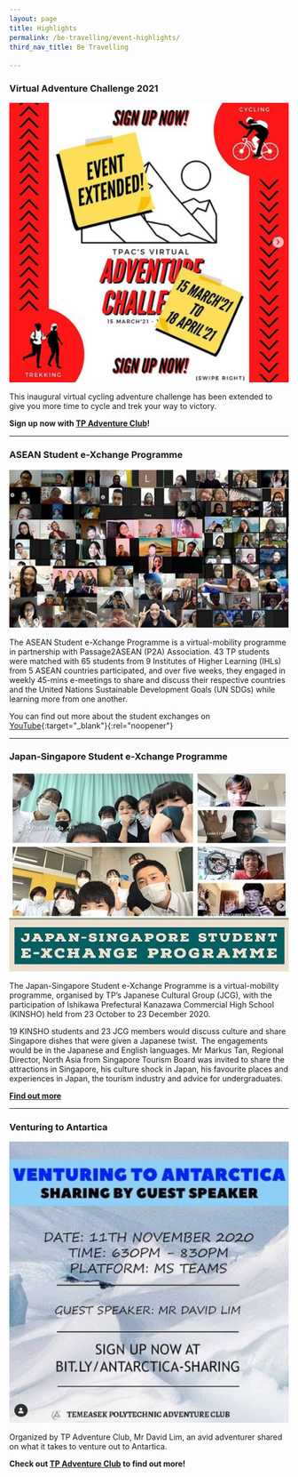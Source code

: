 ```yaml
---
layout: page
title: Highlights
permalink: /be-travelling/event-highlights/
third_nav_title: Be Travelling

---
```

### Virtual Adventure Challenge 2021 ###

![Virtual Adventure Challenge](/images/BeTravelling-highlights-AdventureChallenge.PNG)

This inaugural virtual cycling adventure challenge has been extended to give you more time to cycle and trek your way to victory.  

**Sign up now with [TP Adventure Club](/p10/ac/)!**

---
### ASEAN Student e-Xchange Programme ###

![ASEAN Student e-Xchange Programme](/images/BeTravelling-ASEAN_Student_Exchange.png)

The ASEAN Student e-Xchange Programme is a virtual-mobility programme in partnership with Passage2ASEAN (P2A) Association. 43 TP students were matched with 65 students from 9 Institutes of Higher Learning (IHLs) from 5 ASEAN countries participated, and over five weeks, they engaged in weekly 45-mins e-meetings to share and discuss their respective countries and the United Nations Sustainable Development Goals (UN SDGs) while learning more from one another.

You can find out more about the student exchanges on [YouTube](https://www.youtube.com/channel/UCfhU5IoOuAsaNy0DuqlCs5g/videos){:target="_blank"}{:rel="noopener"}

---
### Japan-Singapore Student e-Xchange Programme ###

![Japan-Singapore Student e-Xchange Programme](/images/CCA_jcg_kinsho.JPG)

The Japan-Singapore Student e-Xchange Programme is a virtual-mobility programme, organised by TP’s Japanese Cultural Group (JCG), with the participation of Ishikawa Prefectural Kanazawa Commercial High School (KINSHO) held from 23 October to 23 December 2020.   

19 KINSHO students and 23 JCG members would discuss culture and share Singapore dishes that were given a Japanese twist.  The engagements would be in the Japanese and English languages. Mr Markus Tan, Regional Director, North Asia from Singapore Tourism Board was invited to share the attractions in Singapore, his culture shock in Japan, his favourite places and experiences in Japan, the tourism industry and advice for undergraduates. 

**[Find out more](https://www.instagram.com/p/CGZWoU9nISv/)**

---
### Venturing to Antartica ###

![Venturing to Antartica](/images/BeTravelling-highlights-Antartica.PNG)

Organized by TP Adventure Club, Mr David Lim, an avid adventurer shared on what it takes to venture out to Antartica.  

**Check out [TP Adventure Club](/p10/ac/) to find out more!**
